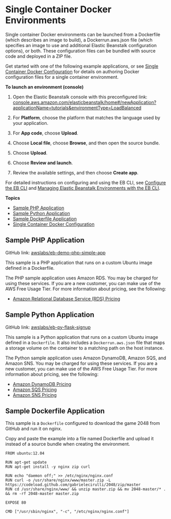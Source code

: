 # Single Container Docker Environments<a name="docker-singlecontainer-deploy"></a>

Single container Docker environments can be launched from a Dockerfile \(which describes an image to build\), a Dockerrun\.aws\.json file \(which specifies an image to use and additional Elastic Beanstalk configuration options\), or both\. These configuration files can be bundled with source code and deployed in a ZIP file\.

Get started with one of the following example applications, or see [Single Container Docker Configuration](create_deploy_docker_image.md) for details on authoring Docker configuration files for a single container environment\.

**To launch an environment \(console\)**

1. Open the Elastic Beanstalk console with this preconfigured link: [console\.aws\.amazon\.com/elasticbeanstalk/home\#/newApplication?applicationName=tutorials&environmentType=LoadBalanced](https://console.aws.amazon.com/elasticbeanstalk/home#/newApplication?applicationName=tutorials&environmentType=LoadBalanced)

1. For **Platform**, choose the platform that matches the language used by your application\.

1. For **App code**, choose **Upload**\.

1. Choose **Local file**, choose **Browse**, and then open the source bundle\.

1. Choose **Upload**\.

1. Choose **Review and launch**\.

1. Review the available settings, and then choose **Create app**\.

For detailed instructions on configuring and using the EB CLI, see [Configure the EB CLI](eb-cli3-configuration.md) and [Managing Elastic Beanstalk Environments with the EB CLI](eb-cli3-getting-started.md)\.

**Topics**
+ [Sample PHP Application](#docker-singlecontainer-phpsample)
+ [Sample Python Application](#docker-singlecontainer-pythonsample)
+ [Sample Dockerfile Application](#docker-singlecontainer-dockerfilesample)
+ [Single Container Docker Configuration](create_deploy_docker_image.md)

## Sample PHP Application<a name="docker-singlecontainer-phpsample"></a>

GitHub link: [awslabs/eb\-demo\-php\-simple\-app](https://github.com/awslabs/eb-demo-php-simple-app/tree/docker-apache)

This sample is a PHP application that runs on a custom Ubuntu image defined in a Dockerfile\.

The PHP sample application uses Amazon RDS\. You may be charged for using these services\. If you are a new customer, you can make use of the AWS Free Usage Tier\. For more information about pricing, see the following:
+ [Amazon Relational Database Service \(RDS\) Pricing](https://aws.amazon.com/rds/pricing/)

## Sample Python Application<a name="docker-singlecontainer-pythonsample"></a>

GitHub link: [awslabs/eb\-py\-flask\-signup](https://github.com/awslabs/eb-py-flask-signup/tree/docker)

This sample is a Python application that runs on a custom Ubuntu image defined in a `Dockerfile`\. It also includes a `Dockerrun.aws.json` file that maps a storage volume on the container to a matching path on the host instance\.

The Python sample application uses Amazon DynamoDB, Amazon SQS, and Amazon SNS\. You may be charged for using these services\. If you are a new customer, you can make use of the AWS Free Usage Tier\. For more information about pricing, see the following:
+ [Amazon DynamoDB Pricing](https://aws.amazon.com/dynamodb/pricing/)
+ [Amazon SQS Pricing](https://aws.amazon.com/sqs/pricing/)
+ [Amazon SNS Pricing](https://aws.amazon.com/sns/pricing/)

## Sample Dockerfile Application<a name="docker-singlecontainer-dockerfilesample"></a>

This sample is a `Dockerfile` configured to download the game 2048 from GitHub and run it on nginx\.

Copy and paste the example into a file named Dockerfile and upload it instead of a source bundle when creating the environment\.

```
FROM ubuntu:12.04

RUN apt-get update
RUN apt-get install -y nginx zip curl

RUN echo "daemon off;" >> /etc/nginx/nginx.conf
RUN curl -o /usr/share/nginx/www/master.zip -L https://codeload.github.com/gabrielecirulli/2048/zip/master
RUN cd /usr/share/nginx/www/ && unzip master.zip && mv 2048-master/* . && rm -rf 2048-master master.zip

EXPOSE 80

CMD ["/usr/sbin/nginx", "-c", "/etc/nginx/nginx.conf"]
```